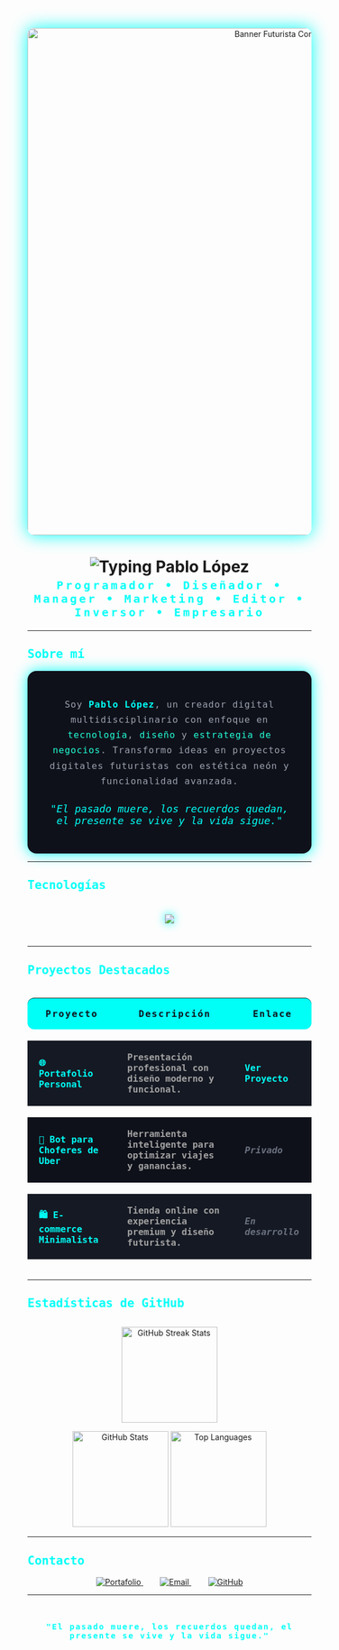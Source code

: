 <!-- Banner futurista compacto -->
<p align="center">
  <img src="https://images.unsplash.com/photo-1504384308090-c894fdcc538d?ixlib=rb-4.0.3&auto=format&fit=crop&w=900&q=80" alt="Banner Futurista Compacto" width="900" style="border-radius: 12px; box-shadow: 0 0 30px #00FFF7;" />
</p>

<!-- Título animado futurista -->
<h1 align="center">
  <img src="https://readme-typing-svg.herokuapp.com?font=Orbitron&weight=700&size=48&pause=1200&color=00FFF7&center=true&vCenter=true&width=800&lines=Hola,+soy+Pablo+L%C3%B3pez" alt="Typing Pablo López" />
</h1>

<p align="center" style="color:#00FFF7; font-family: 'Orbitron', monospace; font-size: 20px; font-weight: 600; letter-spacing: 4px; margin-top: -15px;">
  Programador &bull; Diseñador &bull; Manager &bull; Marketing &bull; Editor &bull; Inversor &bull; Empresario
</p>

---

## <span style="color:#00FFF7; font-family:'Orbitron', monospace;">Sobre mí</span>

<div align="center" style="background:#0F111A; border-radius: 16px; padding: 30px; max-width: 720px; margin: auto; box-shadow: 0 0 25px #00FFF7;">
  <p style="color:#9CA3AF; font-family:'Audiowide', monospace; font-size: 16px; line-height: 1.7; letter-spacing: 1px;">
    Soy <strong style="color:#00FFF7;">Pablo López</strong>, un creador digital multidisciplinario con enfoque en <span style="color:#22FFD9;">tecnología</span>, <span style="color:#22FFD9;">diseño</span> y <span style="color:#22FFD9;">estrategia de negocios</span>.  
    Transformo ideas en proyectos digitales futuristas con estética neón y funcionalidad avanzada.
  </p>
  <p style="color:#00FFF7; font-style: italic; margin-top: 25px; font-family:'Orbitron', monospace; font-size: 18px;">
    "El pasado muere, los recuerdos quedan, el presente se vive y la vida sigue."
  </p>
</div>

---

## <span style="color:#00FFF7; font-family:'Orbitron', monospace;">Tecnologías</span>

<p align="center" style="margin: 40px 0;">
  <img src="https://skillicons.dev/icons?i=html,css,js,ts,react,nextjs,nodejs,python,php,java,mysql,figma,photoshop,illustrator,git,github,wordpress,bootstrap,tailwind,vscode,linux" style="filter: drop-shadow(0 0 8px #00FFF7);" />
</p>

---

## <span style="color:#00FFF7; font-family:'Orbitron', monospace;">Proyectos Destacados</span>

<table align="center" style="max-width: 800px; width: 100%; border-collapse: separate; border-spacing: 0 20px; font-family:'Audiowide', monospace;">
  <thead>
    <tr style="background:#00FFF7; color:#0F111A; letter-spacing: 2px;">
      <th style="padding: 18px 25px; border-radius: 12px 0 0 12px;">Proyecto</th>
      <th style="padding: 18px 25px;">Descripción</th>
      <th style="padding: 18px 25px; border-radius: 0 12px 12px 0;">Enlace</th>
    </tr>
  </thead>
  <tbody>
    <tr style="background:#151923; color:#A3A3A3; font-weight: 600;">
      <td style="padding: 20px; color:#00FFF7;">🌐 Portafolio Personal</td>
      <td style="padding: 20px;">Presentación profesional con diseño moderno y funcional.</td>
      <td style="padding: 20px;"><a href="https://pablocv.rf.gd" target="_blank" style="color:#00FFF7; text-decoration: none; font-weight: 700;">Ver Proyecto</a></td>
    </tr>
    <tr style="background:#0F111A; color:#A3A3A3; font-weight: 600;">
      <td style="padding: 20px; color:#00FFF7;">🤖 Bot para Choferes de Uber</td>
      <td style="padding: 20px;">Herramienta inteligente para optimizar viajes y ganancias.</td>
      <td style="padding: 20px; font-style: italic; color:#6B7280;">Privado</td>
    </tr>
    <tr style="background:#151923; color:#A3A3A3; font-weight: 600;">
      <td style="padding: 20px; color:#00FFF7;">🛍 E-commerce Minimalista</td>
      <td style="padding: 20px;">Tienda online con experiencia premium y diseño futurista.</td>
      <td style="padding: 20px; font-style: italic; color:#6B7280;">En desarrollo</td>
    </tr>
  </tbody>
</table>

---

## <span style="color:#00FFF7; font-family:'Orbitron', monospace;">Estadísticas de GitHub</span>

<p align="center" style="margin-top: 30px;">
  <img src="https://github-readme-streak-stats.herokuapp.com?user=pablocv&theme=dark&hide_border=true&fire=00FFF7&ring=00FFD1&currStreakNum=00FFD1&sideNums=00FFF7&currStreakLabel=00FFD1&sideLabels=00FFF7&dates=6EE7B7" alt="GitHub Streak Stats" height="170" />
</p>

<p align="center" style="margin-top: 15px;">
  <img src="https://github-readme-stats.vercel.app/api?username=pablocv&show_icons=true&theme=dark&hide_border=true&count_private=true&include_all_commits=true&custom_title=Estadísticas%20de%20GitHub" alt="GitHub Stats" height="170" />
  <img src="https://github-readme-stats.vercel.app/api/top-langs/?username=pablocv&layout=compact&theme=dark&hide_border=true" alt="Top Languages" height="170" />
</p>

---

## <span style="color:#00FFF7; font-family:'Orbitron', monospace;">Contacto</span>

<p align="center" style="margin-top: 15px;">
  <a href="https://pablocv.rf.gd" target="_blank" rel="noopener" style="margin: 0 15px;">
    <img src="https://img.shields.io/badge/Portafolio-000000?style=for-the-badge&logo=vercel&logoColor=white" alt="Portafolio" />
  </a>
  <a href="mailto:nevuwuaze@gmail.com" target="_blank" rel="noopener" style="margin: 0 15px;">
    <img src="https://img.shields.io/badge/Email-EA4335?style=for-the-badge&logo=gmail&logoColor=white" alt="Email" />
  </a>
  <a href="https://github.com/pablocv" target="_blank" rel="noopener" style="margin: 0 15px;">
    <img src="https://img.shields.io/badge/GitHub-181717?style=for-the-badge&logo=github&logoColor=white" alt="GitHub" />
  </a>
</p>

---

<footer align="center" style="padding: 20px 0; color:#00FFF7; font-family:'Orbitron', monospace; font-weight: 700; letter-spacing: 2px;">
  <p>"El pasado muere, los recuerdos quedan, el presente se vive y la vida sigue."</p>
</footer>
